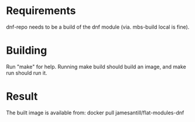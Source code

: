 Requirements
============

dnf-repo needs to be a build of the dnf module (via. mbs-build local is fine).

Building
========

Run "make" for help.
Running make build should build an image, and make run should run it.

Result
======

The built image is available from: docker pull jamesantill/flat-modules-dnf
